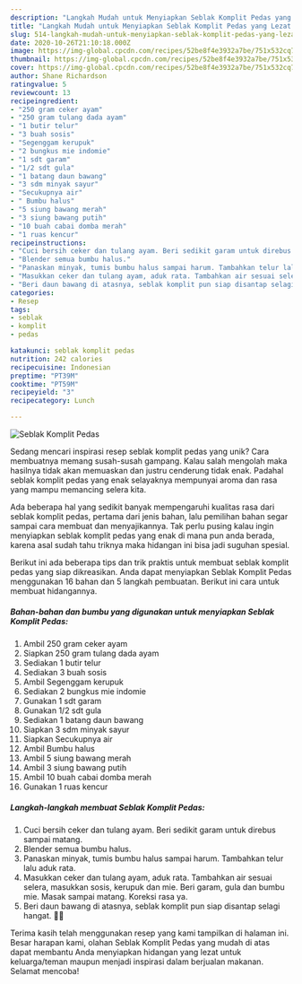```yaml
---
description: "Langkah Mudah untuk Menyiapkan Seblak Komplit Pedas yang Lezat Sekali"
title: "Langkah Mudah untuk Menyiapkan Seblak Komplit Pedas yang Lezat Sekali"
slug: 514-langkah-mudah-untuk-menyiapkan-seblak-komplit-pedas-yang-lezat-sekali
date: 2020-10-26T21:10:18.000Z
image: https://img-global.cpcdn.com/recipes/52be8f4e3932a7be/751x532cq70/seblak-komplit-pedas-foto-resep-utama.jpg
thumbnail: https://img-global.cpcdn.com/recipes/52be8f4e3932a7be/751x532cq70/seblak-komplit-pedas-foto-resep-utama.jpg
cover: https://img-global.cpcdn.com/recipes/52be8f4e3932a7be/751x532cq70/seblak-komplit-pedas-foto-resep-utama.jpg
author: Shane Richardson
ratingvalue: 5
reviewcount: 13
recipeingredient:
- "250 gram ceker ayam"
- "250 gram tulang dada ayam"
- "1 butir telur"
- "3 buah sosis"
- "Segenggam kerupuk"
- "2 bungkus mie indomie"
- "1 sdt garam"
- "1/2 sdt gula"
- "1 batang daun bawang"
- "3 sdm minyak sayur"
- "Secukupnya air"
- " Bumbu halus"
- "5 siung bawang merah"
- "3 siung bawang putih"
- "10 buah cabai domba merah"
- "1 ruas kencur"
recipeinstructions:
- "Cuci bersih ceker dan tulang ayam. Beri sedikit garam untuk direbus sampai matang."
- "Blender semua bumbu halus."
- "Panaskan minyak, tumis bumbu halus sampai harum. Tambahkan telur lalu aduk rata."
- "Masukkan ceker dan tulang ayam, aduk rata. Tambahkan air sesuai selera, masukkan sosis, kerupuk dan mie. Beri garam, gula dan bumbu mie. Masak sampai matang. Koreksi rasa ya."
- "Beri daun bawang di atasnya, seblak komplit pun siap disantap selagi hangat. 🤤🔥"
categories:
- Resep
tags:
- seblak
- komplit
- pedas

katakunci: seblak komplit pedas 
nutrition: 242 calories
recipecuisine: Indonesian
preptime: "PT39M"
cooktime: "PT59M"
recipeyield: "3"
recipecategory: Lunch

---
```



![Seblak Komplit Pedas](https://img-global.cpcdn.com/recipes/52be8f4e3932a7be/751x532cq70/seblak-komplit-pedas-foto-resep-utama.jpg)

Sedang mencari inspirasi resep seblak komplit pedas yang unik? Cara membuatnya memang susah-susah gampang. Kalau salah mengolah maka hasilnya tidak akan memuaskan dan justru cenderung tidak enak. Padahal seblak komplit pedas yang enak selayaknya mempunyai aroma dan rasa yang mampu memancing selera kita.



Ada beberapa hal yang sedikit banyak mempengaruhi kualitas rasa dari seblak komplit pedas, pertama dari jenis bahan, lalu pemilihan bahan segar sampai cara membuat dan menyajikannya. Tak perlu pusing kalau ingin menyiapkan seblak komplit pedas yang enak di mana pun anda berada, karena asal sudah tahu triknya maka hidangan ini bisa jadi suguhan spesial.


Berikut ini ada beberapa tips dan trik praktis untuk membuat seblak komplit pedas yang siap dikreasikan. Anda dapat menyiapkan Seblak Komplit Pedas menggunakan 16 bahan dan 5 langkah pembuatan. Berikut ini cara untuk membuat hidangannya.

<!--inarticleads1-->

##### Bahan-bahan dan bumbu yang digunakan untuk menyiapkan Seblak Komplit Pedas:

1. Ambil 250 gram ceker ayam
1. Siapkan 250 gram tulang dada ayam
1. Sediakan 1 butir telur
1. Sediakan 3 buah sosis
1. Ambil Segenggam kerupuk
1. Sediakan 2 bungkus mie indomie
1. Gunakan 1 sdt garam
1. Gunakan 1/2 sdt gula
1. Sediakan 1 batang daun bawang
1. Siapkan 3 sdm minyak sayur
1. Siapkan Secukupnya air
1. Ambil  Bumbu halus
1. Ambil 5 siung bawang merah
1. Ambil 3 siung bawang putih
1. Ambil 10 buah cabai domba merah
1. Gunakan 1 ruas kencur




<!--inarticleads2-->

##### Langkah-langkah membuat Seblak Komplit Pedas:

1. Cuci bersih ceker dan tulang ayam. Beri sedikit garam untuk direbus sampai matang.
1. Blender semua bumbu halus.
1. Panaskan minyak, tumis bumbu halus sampai harum. Tambahkan telur lalu aduk rata.
1. Masukkan ceker dan tulang ayam, aduk rata. Tambahkan air sesuai selera, masukkan sosis, kerupuk dan mie. Beri garam, gula dan bumbu mie. Masak sampai matang. Koreksi rasa ya.
1. Beri daun bawang di atasnya, seblak komplit pun siap disantap selagi hangat. 🤤🔥




Terima kasih telah menggunakan resep yang kami tampilkan di halaman ini. Besar harapan kami, olahan Seblak Komplit Pedas yang mudah di atas dapat membantu Anda menyiapkan hidangan yang lezat untuk keluarga/teman maupun menjadi inspirasi dalam berjualan makanan. Selamat mencoba!

